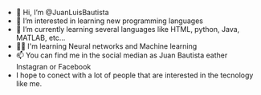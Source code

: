 - 👋 Hi, I’m @JuanLuisBautista
- 👀 I’m interested in learning new programming languages 
- 🌱 I’m currently learning several languages like HTML, python, Java, MATLAB, etc...
- 👨‍💻 I'm learning Neural networks and Machine learning
- 📫 You can find me in the social median as Juan Bautista eather Instagran or Facebook
- I hope to conect with a lot of people that are interested in the tecnology like me.

<!---
JuanLuisBautista/JuanLuisBautista is a ✨ special ✨ repository because its `README.md` (this file) appears on your GitHub profile.
You can click the Preview link to take a look at your changes.
--->
